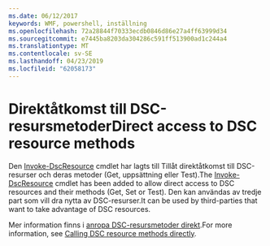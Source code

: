 ```yaml
---
ms.date: 06/12/2017
keywords: WMF, powershell, inställning
ms.openlocfilehash: 72a28844f70333ecdb0846d86e27a4ff63999d34
ms.sourcegitcommit: e7445ba8203da304286c591ff513900ad1c244a4
ms.translationtype: MT
ms.contentlocale: sv-SE
ms.lasthandoff: 04/23/2019
ms.locfileid: "62058173"
---
```

# <a name="direct-access-to-dsc-resource-methods"></a><span data-ttu-id="28172-102">Direktåtkomst till DSC-resursmetoder</span><span class="sxs-lookup"><span data-stu-id="28172-102">Direct access to DSC resource methods</span></span>


<span data-ttu-id="28172-103">Den [Invoke-DscResource](https://technet.microsoft.com/library/mt517869.aspx) cmdlet har lagts till Tillåt direktåtkomst till DSC-resurser och deras metoder (Get, uppsättning eller Test).</span><span class="sxs-lookup"><span data-stu-id="28172-103">The [Invoke-DscResource](https://technet.microsoft.com/library/mt517869.aspx) cmdlet has been added to allow direct access to DSC resources and their methods (Get, Set or Test).</span></span> <span data-ttu-id="28172-104">Den kan användas av tredje part som vill dra nytta av DSC-resurser.</span><span class="sxs-lookup"><span data-stu-id="28172-104">It can be used by third-parties that want to take advantage of DSC resources.</span></span>

<span data-ttu-id="28172-105">Mer information finns i [anropa DSC-resursmetoder direkt](https://msdn.microsoft.com/powershell/dsc/directcallresource).</span><span class="sxs-lookup"><span data-stu-id="28172-105">For more information, see [Calling DSC resource methods directly](https://msdn.microsoft.com/powershell/dsc/directcallresource).</span></span>
